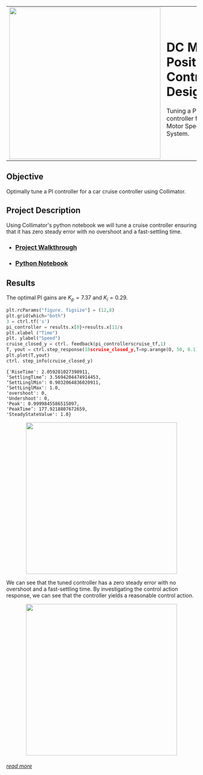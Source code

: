 <table>
<td><img src="https://user-images.githubusercontent.com/44644848/171924288-b91aefdb-55aa-49b7-93d6-4e0d7cfb503f.jpg"  width=400/></td>
<td><p><h1>DC Motor Position Controller Design</h1></p>
<p>Tuning a PID controller for a DC Motor Speed System.</p>
</table>



## Objective
Optimally tune a PI controller for a car cruise controller using Collimator.


## Project Description
Using Collimator's python notebook we will tune a cruise controller ensuring that it has zero steady error with no overshoot and a fast-settling time.

<ul>  
<li><h3><a href="https://www.collimator.ai/tutorials/optimal-cruise-control" target="_blank" >Project Walkthrough</a></h3></li>
<li><h3><a href="https://github.com/collimator-ai/examples/blob/main/cruise-control/cruise-control-notebook.py">Python Notebook</a></h3></li>
</ul>


    
## Results

The optimal PI gains are $K_p = 7.37$ and $K_i = 0.29$. 

```python
plt.rcParams("figure. figsize"] = (12,8)
plt.grid(which="both")
3 = ctrl.tf('s')
pi_controller = results.x[0}+results.x[11/s
plt.xlabel ("Time")
plt. ylabel("Speed")
cruise_closed_y = ctrl. feedback(pi_controllerscruise_tf,1)
T, yout = ctrl.step_response(10scruise_closed_y,T=np.arange(O, 50, 0.1))
plt.plot(T,yout)
ctrl. step_info(cruise_closed_y)   
```
```text
{'RiseTime': 2.059281027398911,
'SettlingTime’: 3.5694204474914453,
‘SettLinglMin': 0.9032064836020911,
‘SettLinglMax': 1.0,
'overshoot': 0,
'Undershoot': 0,
'Peak': 0.9999845586515097,
'PeakTime’: 177.9218807672659,
'SteadyStateValue': 1.0}
```

<p align="center">
<img src="https://user-images.githubusercontent.com/44644848/172439183-9eb304ea-53af-42c5-a033-82801b9acaaa.png" width="400"/>
</p>
    
We can see that the tuned controller has a zero steady error with no overshoot and a fast-settling time. By investigating the control action response, we can see that the controller yields a reasonable control action.     

<p align="center">
<img src="https://user-images.githubusercontent.com/44644848/172439189-5b7beb7f-d0b4-4426-bdb4-d97f271c7e3d.png" width="400"/>
</p>
  
<h6><a href="https://www.collimator.ai/tutorials/optimal-cruise-control" target="_blank">read more</a></h6></li>

